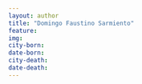 ```yaml
---
layout: author
title: "Domingo Faustino Sarmiento"
feature: 
img:
city-born: 
date-born: 
city-death: 
date-death:
---
```

